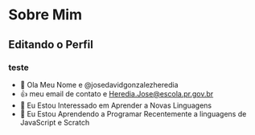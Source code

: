 # Sobre Mim

## Editando o Perfil

### teste

- 👋 Ola Meu Nome e @josedavidgonzalezheredia
- 👍 meu email de contato e Heredia.Jose@escola.pr.gov.br
- 👀 Eu Estou Interessado em Aprender a Novas Linguagens
- 🌱 Eu Estou Aprendendo a Programar Recentemente a linguagens de JavaScript e Scratch



